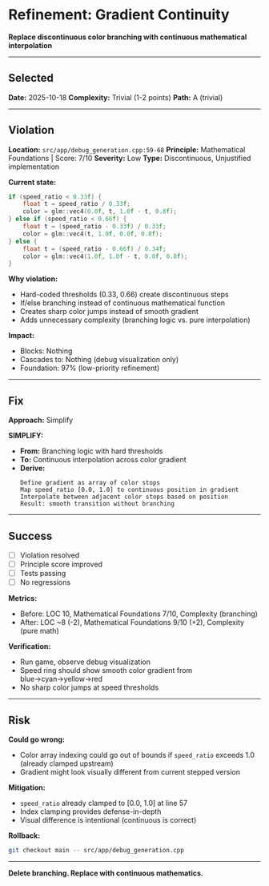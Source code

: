 # Refinement: Gradient Continuity

**Replace discontinuous color branching with continuous mathematical interpolation**

---

## Selected

**Date:** 2025-10-18
**Complexity:** Trivial (1-2 points)
**Path:** A (trivial)

---

## Violation

**Location:** `src/app/debug_generation.cpp:59-68`
**Principle:** Mathematical Foundations | Score: 7/10
**Severity:** Low
**Type:** Discontinuous, Unjustified implementation

**Current state:**
```cpp
if (speed_ratio < 0.33f) {
    float t = speed_ratio / 0.33f;
    color = glm::vec4(0.0f, t, 1.0f - t, 0.8f);
} else if (speed_ratio < 0.66f) {
    float t = (speed_ratio - 0.33f) / 0.33f;
    color = glm::vec4(t, 1.0f, 0.0f, 0.8f);
} else {
    float t = (speed_ratio - 0.66f) / 0.34f;
    color = glm::vec4(1.0f, 1.0f - t, 0.0f, 0.8f);
}
```

**Why violation:**
- Hard-coded thresholds (0.33, 0.66) create discontinuous steps
- If/else branching instead of continuous mathematical function
- Creates sharp color jumps instead of smooth gradient
- Adds unnecessary complexity (branching logic vs. pure interpolation)

**Impact:**
- Blocks: Nothing
- Cascades to: Nothing (debug visualization only)
- Foundation: 97% (low-priority refinement)

---

## Fix

**Approach:** Simplify

**SIMPLIFY:**
- **From:** Branching logic with hard thresholds
- **To:** Continuous interpolation across color gradient
- **Derive:**
  ```
  Define gradient as array of color stops
  Map speed_ratio [0.0, 1.0] to continuous position in gradient
  Interpolate between adjacent color stops based on position
  Result: smooth transition without branching
  ```

---

## Success

- [ ] Violation resolved
- [ ] Principle score improved
- [ ] Tests passing
- [ ] No regressions

**Metrics:**
- Before: LOC 10, Mathematical Foundations 7/10, Complexity (branching)
- After: LOC ~8 (-2), Mathematical Foundations 9/10 (+2), Complexity (pure math)

**Verification:**
- Run game, observe debug visualization
- Speed ring should show smooth color gradient from blue→cyan→yellow→red
- No sharp color jumps at speed thresholds

---

## Risk

**Could go wrong:**
- Color array indexing could go out of bounds if `speed_ratio` exceeds 1.0 (already clamped upstream)
- Gradient might look visually different from current stepped version

**Mitigation:**
- `speed_ratio` already clamped to [0.0, 1.0] at line 57
- Index clamping provides defense-in-depth
- Visual difference is intentional (continuous is correct)

**Rollback:**
```bash
git checkout main -- src/app/debug_generation.cpp
```

---

**Delete branching. Replace with continuous mathematics.**
